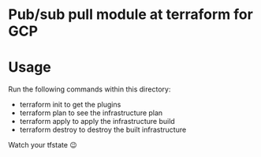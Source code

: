 # Pub/sub pull module at terraform for GCP

# Usage
Run the following commands within this directory:

- terraform init to get the plugins
- terraform plan to see the infrastructure plan
- terraform apply to apply the infrastructure build
- terraform destroy to destroy the built infrastructure

Watch your tfstate :wink:
